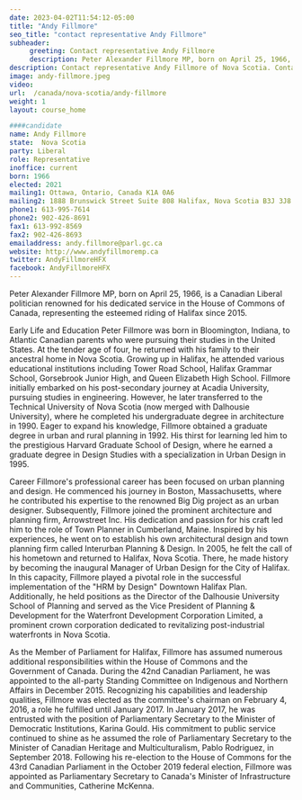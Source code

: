 ```yaml
---
date: 2023-04-02T11:54:12-05:00
title: "Andy Fillmore"
seo_title: "contact representative Andy Fillmore"
subheader:
     greeting: Contact representative Andy Fillmore
     description: Peter Alexander Fillmore MP, born on April 25, 1966, is a Canadian Liberal politician renowned for his dedicated service in the House of Commons of Canada, representing the esteemed riding of Halifax since 2015.
description: Contact representative Andy Fillmore of Nova Scotia. Contact information for Andy Fillmore includes email address, phone number, and mailing address.
image: andy-fillmore.jpeg
video:
url:  /canada/nova-scotia/andy-fillmore
weight: 1
layout: course_home

####candidate
name: Andy Fillmore
state:	Nova Scotia
party: Liberal
role: Representative
inoffice: current
born: 1966
elected: 2021
mailing1: Ottawa, Ontario, Canada K1A 0A6
mailing2: 1888 Brunswick Street Suite 808 Halifax, Nova Scotia B3J 3J8
phone1: 613-995-7614
phone2: 902-426-8691
fax1: 613-992-8569
fax2: 902-426-8693
emailaddress: andy.fillmore@parl.gc.ca
website: http://www.andyfillmoremp.ca
twitter: AndyFillmoreHFX
facebook: AndyFillmoreHFX
---
```


Peter Alexander Fillmore MP, born on April 25, 1966, is a Canadian Liberal politician renowned for his dedicated service in the House of Commons of Canada, representing the esteemed riding of Halifax since 2015.

Early Life and Education
Peter Fillmore was born in Bloomington, Indiana, to Atlantic Canadian parents who were pursuing their studies in the United States. At the tender age of four, he returned with his family to their ancestral home in Nova Scotia. Growing up in Halifax, he attended various educational institutions including Tower Road School, Halifax Grammar School, Gorsebrook Junior High, and Queen Elizabeth High School. Fillmore initially embarked on his post-secondary journey at Acadia University, pursuing studies in engineering. However, he later transferred to the Technical University of Nova Scotia (now merged with Dalhousie University), where he completed his undergraduate degree in architecture in 1990. Eager to expand his knowledge, Fillmore obtained a graduate degree in urban and rural planning in 1992. His thirst for learning led him to the prestigious Harvard Graduate School of Design, where he earned a graduate degree in Design Studies with a specialization in Urban Design in 1995.

Career
Fillmore's professional career has been focused on urban planning and design. He commenced his journey in Boston, Massachusetts, where he contributed his expertise to the renowned Big Dig project as an urban designer. Subsequently, Fillmore joined the prominent architecture and planning firm, Arrowstreet Inc. His dedication and passion for his craft led him to the role of Town Planner in Cumberland, Maine. Inspired by his experiences, he went on to establish his own architectural design and town planning firm called Interurban Planning & Design. In 2005, he felt the call of his hometown and returned to Halifax, Nova Scotia. There, he made history by becoming the inaugural Manager of Urban Design for the City of Halifax. In this capacity, Fillmore played a pivotal role in the successful implementation of the "HRM by Design" Downtown Halifax Plan. Additionally, he held positions as the Director of the Dalhousie University School of Planning and served as the Vice President of Planning & Development for the Waterfront Development Corporation Limited, a prominent crown corporation dedicated to revitalizing post-industrial waterfronts in Nova Scotia.

As the Member of Parliament for Halifax, Fillmore has assumed numerous additional responsibilities within the House of Commons and the Government of Canada. During the 42nd Canadian Parliament, he was appointed to the all-party Standing Committee on Indigenous and Northern Affairs in December 2015. Recognizing his capabilities and leadership qualities, Fillmore was elected as the committee's chairman on February 4, 2016, a role he fulfilled until January 2017. In January 2017, he was entrusted with the position of Parliamentary Secretary to the Minister of Democratic Institutions, Karina Gould. His commitment to public service continued to shine as he assumed the role of Parliamentary Secretary to the Minister of Canadian Heritage and Multiculturalism, Pablo Rodriguez, in September 2018. Following his re-election to the House of Commons for the 43rd Canadian Parliament in the October 2019 federal election, Fillmore was appointed as Parliamentary Secretary to Canada's Minister of Infrastructure and Communities, Catherine McKenna.
